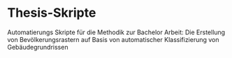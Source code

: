 # Thesis-Skripte
Automatierungs Skripte für die Methodik zur Bachelor Arbeit: Die Erstellung von Bevölkerungsrastern auf Basis von automatischer Klassifizierung von Gebäudegrundrissen 
